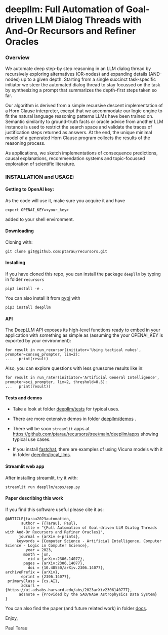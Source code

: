# deepllm: Full Automation of Goal-driven LLM Dialog Threads with And-Or Recursors and Refiner Oracles


### Overview
We automate deep step-by step reasoning in an LLM dialog thread by recursively exploring alternatives (OR-nodes) and expanding details (AND-nodes) up to a given depth. Starting from a single succinct task-specific initiator we steer the automated dialog thread to stay focussed on the task by synthesizing a prompt that summarizes the depth-first steps taken so far. 

Our algorithm is derived from a simple recursive descent implementation
of a Horn Clause interpreter, except that we accommodate our logic engine to fit the natural language reasoning patterns LLMs have been trained on. Semantic similarity to ground-truth facts or oracle advice from another LLM instance is used to restrict the search space and validate the traces of justification steps returned as answers. At the end, the unique minimal model of a generated Horn Clause program collects the results of the reasoning process.

As applications, we sketch implementations of consequence predictions, causal explanations,  recommendation systems and topic-focussed exploration of scientific literature.


### INSTALLATION and USAGE:

#### Getting to OpenAI key:

As the code will use it, make sure you acquire it and have 

```
export OPENAI_KEY=<your_key>
```

added to your shell environment.

#### Downloading

Cloning with:

```
git clone git@github.com:ptarau/recursors.git
```

#### Installing

If you have cloned this repo, you can install the package ```deepllm``` by typing in folder ```recursors```

```
pip3 install -e .
```

You can also install it from [pypi](https://pypi.org/search/?q=deepllm) with

```
pip3 install deepllm
```

#### API

The DeepLLM [API](https://github.com/ptarau/recursors/blob/main/deepllm/api.py) exposes its high-level functions ready to embed in your application with something as simple as (assuming the your OPENAI_KEY is exported by your environment):

```
for result in run_recursor(initiator='Using tactical nukes', prompter=conseq_prompter, lim=2):
...   print(result)
```

Also, you can explore questions with less gruesome results like in:

```
for result in run_rater(initiator='Artificial General Intelligence', prompter=sci_prompter, lim=2, threshold=0.5):
...   print(result))
```

#### Tests and demos 

* Take a look at folder [deepllm/tests](https://github.com/ptarau/recursors/tree/main/deepllm/tests) for typical uses.

* There are more extensive demos in folder  [deepllm/demos](https://github.com/ptarau/recursors/tree/main/deepllm/demos) .

* There will be soon ```streamlit``` apps at https://github.com/ptarau/recursors/tree/main/deepllm/apps showing typical use cases.

* If you install  [fastchat](https://github.com/lm-sys/FastChat), there are examples of using Vicuna models with it in folder [deepllm/local_llms](https://github.com/ptarau/recursors/tree/main/deepllm/local_llms).

#### Streamlit web app

After installing streamlit, try it with:

```
streamlit run deepllm/apps/app.py
```

#### Paper describing this work

If you find this software useful please cite it as:

```
@ARTICLE{tarau2023automation,
       author = {{Tarau}, Paul},
        title = "{Full Automation of Goal-driven LLM Dialog Threads with And-Or Recursors and Refiner Oracles}",
      journal = {arXiv e-prints},
     keywords = {Computer Science - Artificial Intelligence, Computer Science - Logic in Computer Science},
         year = 2023,
        month = jun,
          eid = {arXiv:2306.14077},
        pages = {arXiv:2306.14077},
          doi = {10.48550/arXiv.2306.14077},
archivePrefix = {arXiv},
       eprint = {2306.14077},
 primaryClass = {cs.AI},
       adsurl = {https://ui.adsabs.harvard.edu/abs/2023arXiv230614077T},
      adsnote = {Provided by the SAO/NASA Astrophysics Data System}
}
```

You can also find the paper (and future related work) in folder  [docs](https://github.com/ptarau/recursors/tree/main/docs).

Enjoy,

Paul Tarau
